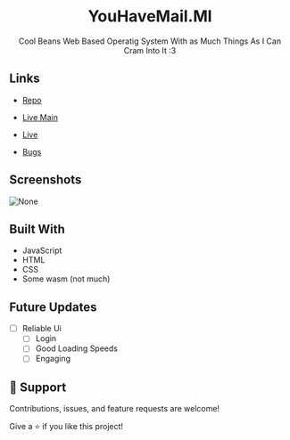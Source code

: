 <h1 align="center">YouHaveMail.Ml</h1>

<p align="center">Cool Beans Web Based Operatig System With as Much Things As I Can Cram Into It :3</p>

## Links

- [Repo](https://github.com/c10udz/youhavemail.ml/ "<project-name> Repo")

- [Live Main](<https://c10udz.github.io/youhavemail.ml/> "Live View")
  
- [Live](<https://youhavemail.ml> "Live View")

- [Bugs](https://github.com/c10udz/youhavemail.ml/issues "Issues Page")

## Screenshots

![None](https://img.wattpad.com/cover/186476741-256-k813081.jpg "None Yet ;)")

## Built With

- JavaScript
- HTML
- CSS
- Some wasm (not much)

## Future Updates

- [ ] Reliable Ui
  - [ ] Login
  - [ ] Good Loading Speeds
  - [ ] Engaging

## 🤝 Support

Contributions, issues, and feature requests are welcome!

Give a ⭐️ if you like this project!
